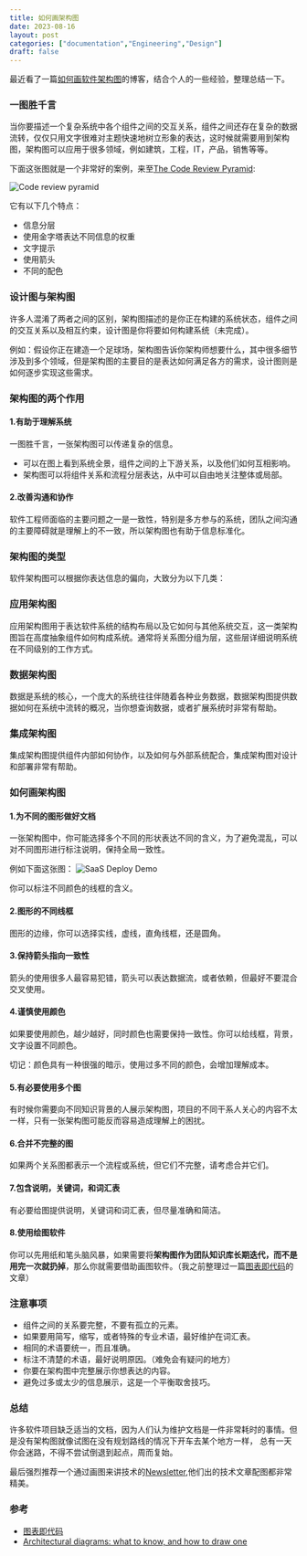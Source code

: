 ```yaml
---
title: 如何画架构图
date: 2023-08-16
layout: post
categories: ["documentation","Engineering","Design"]
draft: false
---
```


最近看了一篇[如何画软件架构图](https://nulab.com/learn/software-development/architectural-diagrams-what-to-know-and-how-to-draw-one/)的博客，结合个人的一些经验，整理总结一下。

### 一图胜千言

当你要描述一个复杂系统中各个组件之间的交互关系，组件之间还存在复杂的数据流转，仅仅只用文字很难对主题快速地树立形象的表达，这时候就需要用到架构图，架构图可以应用于很多领域，例如建筑，工程，IT，产品，销售等等。

下面这张图就是一个非常好的案例，来至[The Code Review Pyramid](https://www.morling.dev/blog/the-code-review-pyramid/):

![Code review pyramid](https://www.morling.dev/images/code_review_pyramid.svg)

它有以下几个特点：

- 信息分层
- 使用金字塔表达不同信息的权重
- 文字提示
- 使用箭头
- 不同的配色

### 设计图与架构图

许多人混淆了两者之间的区别，架构图描述的是你正在构建的系统状态，组件之间的交互关系以及相互约束，设计图是你将要如何构建系统（未完成）。

例如：假设你正在建造一个足球场，架构图告诉你架构师想要什么，其中很多细节涉及到多个领域，但是架构图的主要目的是表达如何满足各方的需求，设计图则是如何逐步实现这些需求。

### 架构图的两个作用

#### 1.有助于理解系统

一图胜千言，一张架构图可以传递复杂的信息。

- 可以在图上看到系统全景，组件之间的上下游关系，以及他们如何互相影响。
- 架构图可以将组件关系和流程分层表达，从中可以自由地关注整体或局部。

#### 2.改善沟通和协作

软件工程师面临的主要问题之一是一致性，特别是多方参与的系统，团队之间沟通的主要障碍就是理解上的不一致，所以架构图也有助于信息标准化。

### 架构图的类型

软件架构图可以根据你表达信息的偏向，大致分为以下几类：

### 应用架构图

应用架构图用于表达软件系统的结构布局以及它如何与其他系统交互，这一类架构图旨在高度抽象组件如何构成系统。通常将关系图分组为层，这些层详细说明系统在不同级别的工作方式。

### 数据架构图

数据是系统的核心，一个庞大的系统往往伴随着各种业务数据，数据架构图提供数据如何在系统中流转的概况，当你想查询数据，或者扩展系统时非常有帮助。

### 集成架构图

集成架构图提供组件内部如何协作，以及如何与外部系统配合，集成架构图对设计和部署非常有帮助。

### 如何画架构图

#### 1.为不同的图形做好文档

一张架构图中，你可能选择多个不同的形状表达不同的含义，为了避免混乱，可以对不同图形进行标注说明，保持全局一致性。

例如下面这张图：
![SaaS Deploy Demo](/images/2023-08-16/SaaS_Deploy.jpg)

你可以标注不同颜色的线框的含义。

#### 2.图形的不同线框

图形的边缘，你可以选择实线，虚线，直角线框，还是圆角。

#### 3.保持箭头指向一致性

箭头的使用很多人最容易犯错，箭头可以表达数据流，或者依赖，但最好不要混合交叉使用。

#### 4.谨慎使用颜色

如果要使用颜色，越少越好，同时颜色也需要保持一致性。你可以给线框，背景，文字设置不同颜色。

切记：颜色具有一种很强的暗示，使用过多不同的颜色，会增加理解成本。

#### 5.有必要使用多个图

有时候你需要向不同知识背景的人展示架构图，项目的不同干系人关心的内容不太一样，只有一张架构图可能反而容易造成理解上的困扰。

#### 6.合并不完整的图

如果两个关系图都表示一个流程或系统，但它们不完整，请考虑合并它们。

#### 7.包含说明，关键词，和词汇表

有必要给图提供说明，关键词和词汇表，但尽量准确和简洁。

#### 8.使用绘图软件

你可以先用纸和笔头脑风暴，如果需要将**架构图作为团队知识库长期迭代，而不是用完一次就扔掉**，那么你就需要借助画图软件。（我之前整理过一篇[图表即代码](https://blog.xiebiao.com/post/2021-11-22-diagrams-as-code)的文章）


### 注意事项

- 组件之间的关系要完整，不要有孤立的元素。
- 如果要用简写，缩写，或者特殊的专业术语，最好维护在词汇表。
- 相同的术语要统一，而且准确。
- 标注不清楚的术语，最好说明原因。（难免会有疑问的地方）
- 你要在架构图中完整展示你想表达的内容。
- 避免过多或太少的信息展示，这是一个平衡取舍技巧。

### 总结

许多软件项目缺乏适当的文档，因为人们认为维护文档是一件非常耗时的事情。但是没有架构图就像试图在没有规划路线的情况下开车去某个地方一样，
总有一天你会迷路，不得不尝试倒退到起点，周而复始。

最后强烈推荐一个通过画图来讲技术的[Newsletter](https://blog.bytebytego.com/),他们出的技术文章配图都非常精美。

### 参考

- [图表即代码](https://blog.xiebiao.com/post/2021-11-22-diagrams-as-code/)
- [Architectural diagrams: what to know, and how to draw one](https://nulab.com/learn/software-development/architectural-diagrams-what-to-know-and-how-to-draw-one/)
